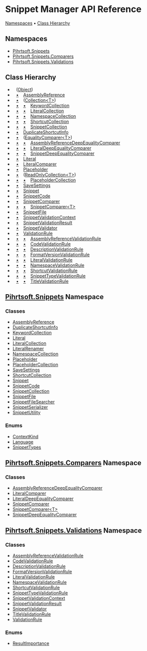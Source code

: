 # Snippet Manager API Reference

[Namespaces](#namespaces) &#x2022; [Class Hierarchy](#class-hierarchy)

## Namespaces

* [Pihrtsoft.Snippets](Pihrtsoft/Snippets/README.md)
* [Pihrtsoft.Snippets.Comparers](Pihrtsoft/Snippets/Comparers/README.md)
* [Pihrtsoft.Snippets.Validations](Pihrtsoft/Snippets/Validations/README.md)

## Class Hierarchy

* &ensp; \([Object](https://docs.microsoft.com/en-us/dotnet/api/system.object)\)<a id="class-hierarchy-System_Object"></a>
* &ensp; [&bull;](#class-hierarchy-System_Object "Object") &ensp; [AssemblyReference](Pihrtsoft/Snippets/AssemblyReference/README.md)<a id="class-hierarchy-Pihrtsoft_Snippets_AssemblyReference"></a>
* &ensp; [&bull;](#class-hierarchy-System_Object "Object") &ensp; \([Collection\<T>](https://docs.microsoft.com/en-us/dotnet/api/system.collections.objectmodel.collection-1)\)<a id="class-hierarchy-System_Collections_ObjectModel_Collection_1"></a>
* &ensp; [&bull;](#class-hierarchy-System_Object "Object") &ensp; [&bull;](#class-hierarchy-System_Collections_ObjectModel_Collection_1 "Collection<T>") &ensp; [KeywordCollection](Pihrtsoft/Snippets/KeywordCollection/README.md)<a id="class-hierarchy-Pihrtsoft_Snippets_KeywordCollection"></a>
* &ensp; [&bull;](#class-hierarchy-System_Object "Object") &ensp; [&bull;](#class-hierarchy-System_Collections_ObjectModel_Collection_1 "Collection<T>") &ensp; [LiteralCollection](Pihrtsoft/Snippets/LiteralCollection/README.md)<a id="class-hierarchy-Pihrtsoft_Snippets_LiteralCollection"></a>
* &ensp; [&bull;](#class-hierarchy-System_Object "Object") &ensp; [&bull;](#class-hierarchy-System_Collections_ObjectModel_Collection_1 "Collection<T>") &ensp; [NamespaceCollection](Pihrtsoft/Snippets/NamespaceCollection/README.md)<a id="class-hierarchy-Pihrtsoft_Snippets_NamespaceCollection"></a>
* &ensp; [&bull;](#class-hierarchy-System_Object "Object") &ensp; [&bull;](#class-hierarchy-System_Collections_ObjectModel_Collection_1 "Collection<T>") &ensp; [ShortcutCollection](Pihrtsoft/Snippets/ShortcutCollection/README.md)<a id="class-hierarchy-Pihrtsoft_Snippets_ShortcutCollection"></a>
* &ensp; [&bull;](#class-hierarchy-System_Object "Object") &ensp; [&bull;](#class-hierarchy-System_Collections_ObjectModel_Collection_1 "Collection<T>") &ensp; [SnippetCollection](Pihrtsoft/Snippets/SnippetCollection/README.md)<a id="class-hierarchy-Pihrtsoft_Snippets_SnippetCollection"></a>
* &ensp; [&bull;](#class-hierarchy-System_Object "Object") &ensp; [DuplicateShortcutInfo](Pihrtsoft/Snippets/DuplicateShortcutInfo/README.md)<a id="class-hierarchy-Pihrtsoft_Snippets_DuplicateShortcutInfo"></a>
* &ensp; [&bull;](#class-hierarchy-System_Object "Object") &ensp; \([EqualityComparer\<T>](https://docs.microsoft.com/en-us/dotnet/api/system.collections.generic.equalitycomparer-1)\)<a id="class-hierarchy-System_Collections_Generic_EqualityComparer_1"></a>
* &ensp; [&bull;](#class-hierarchy-System_Object "Object") &ensp; [&bull;](#class-hierarchy-System_Collections_Generic_EqualityComparer_1 "EqualityComparer<T>") &ensp; [AssemblyReferenceDeepEqualityComparer](Pihrtsoft/Snippets/Comparers/AssemblyReferenceDeepEqualityComparer/README.md)<a id="class-hierarchy-Pihrtsoft_Snippets_Comparers_AssemblyReferenceDeepEqualityComparer"></a>
* &ensp; [&bull;](#class-hierarchy-System_Object "Object") &ensp; [&bull;](#class-hierarchy-System_Collections_Generic_EqualityComparer_1 "EqualityComparer<T>") &ensp; [LiteralDeepEqualityComparer](Pihrtsoft/Snippets/Comparers/LiteralDeepEqualityComparer/README.md)<a id="class-hierarchy-Pihrtsoft_Snippets_Comparers_LiteralDeepEqualityComparer"></a>
* &ensp; [&bull;](#class-hierarchy-System_Object "Object") &ensp; [&bull;](#class-hierarchy-System_Collections_Generic_EqualityComparer_1 "EqualityComparer<T>") &ensp; [SnippetDeepEqualityComparer](Pihrtsoft/Snippets/Comparers/SnippetDeepEqualityComparer/README.md)<a id="class-hierarchy-Pihrtsoft_Snippets_Comparers_SnippetDeepEqualityComparer"></a>
* &ensp; [&bull;](#class-hierarchy-System_Object "Object") &ensp; [Literal](Pihrtsoft/Snippets/Literal/README.md)<a id="class-hierarchy-Pihrtsoft_Snippets_Literal"></a>
* &ensp; [&bull;](#class-hierarchy-System_Object "Object") &ensp; [LiteralComparer](Pihrtsoft/Snippets/Comparers/LiteralComparer/README.md)<a id="class-hierarchy-Pihrtsoft_Snippets_Comparers_LiteralComparer"></a>
* &ensp; [&bull;](#class-hierarchy-System_Object "Object") &ensp; [Placeholder](Pihrtsoft/Snippets/Placeholder/README.md)<a id="class-hierarchy-Pihrtsoft_Snippets_Placeholder"></a>
* &ensp; [&bull;](#class-hierarchy-System_Object "Object") &ensp; \([ReadOnlyCollection\<T>](https://docs.microsoft.com/en-us/dotnet/api/system.collections.objectmodel.readonlycollection-1)\)<a id="class-hierarchy-System_Collections_ObjectModel_ReadOnlyCollection_1"></a>
* &ensp; [&bull;](#class-hierarchy-System_Object "Object") &ensp; [&bull;](#class-hierarchy-System_Collections_ObjectModel_ReadOnlyCollection_1 "ReadOnlyCollection<T>") &ensp; [PlaceholderCollection](Pihrtsoft/Snippets/PlaceholderCollection/README.md)<a id="class-hierarchy-Pihrtsoft_Snippets_PlaceholderCollection"></a>
* &ensp; [&bull;](#class-hierarchy-System_Object "Object") &ensp; [SaveSettings](Pihrtsoft/Snippets/SaveSettings/README.md)<a id="class-hierarchy-Pihrtsoft_Snippets_SaveSettings"></a>
* &ensp; [&bull;](#class-hierarchy-System_Object "Object") &ensp; [Snippet](Pihrtsoft/Snippets/Snippet/README.md)<a id="class-hierarchy-Pihrtsoft_Snippets_Snippet"></a>
* &ensp; [&bull;](#class-hierarchy-System_Object "Object") &ensp; [SnippetCode](Pihrtsoft/Snippets/SnippetCode/README.md)<a id="class-hierarchy-Pihrtsoft_Snippets_SnippetCode"></a>
* &ensp; [&bull;](#class-hierarchy-System_Object "Object") &ensp; [SnippetComparer](Pihrtsoft/Snippets/Comparers/SnippetComparer/README.md)<a id="class-hierarchy-Pihrtsoft_Snippets_Comparers_SnippetComparer"></a>
* &ensp; [&bull;](#class-hierarchy-System_Object "Object") &ensp; [&bull;](#class-hierarchy-Pihrtsoft_Snippets_Comparers_SnippetComparer "SnippetComparer") &ensp; [SnippetComparer\<T>](Pihrtsoft/Snippets/Comparers/SnippetComparer-1/README.md)<a id="class-hierarchy-Pihrtsoft_Snippets_Comparers_SnippetComparer_1"></a>
* &ensp; [&bull;](#class-hierarchy-System_Object "Object") &ensp; [SnippetFile](Pihrtsoft/Snippets/SnippetFile/README.md)<a id="class-hierarchy-Pihrtsoft_Snippets_SnippetFile"></a>
* &ensp; [&bull;](#class-hierarchy-System_Object "Object") &ensp; [SnippetValidationContext](Pihrtsoft/Snippets/Validations/SnippetValidationContext/README.md)<a id="class-hierarchy-Pihrtsoft_Snippets_Validations_SnippetValidationContext"></a>
* &ensp; [&bull;](#class-hierarchy-System_Object "Object") &ensp; [SnippetValidationResult](Pihrtsoft/Snippets/Validations/SnippetValidationResult/README.md)<a id="class-hierarchy-Pihrtsoft_Snippets_Validations_SnippetValidationResult"></a>
* &ensp; [&bull;](#class-hierarchy-System_Object "Object") &ensp; [SnippetValidator](Pihrtsoft/Snippets/Validations/SnippetValidator/README.md)<a id="class-hierarchy-Pihrtsoft_Snippets_Validations_SnippetValidator"></a>
* &ensp; [&bull;](#class-hierarchy-System_Object "Object") &ensp; [ValidationRule](Pihrtsoft/Snippets/Validations/ValidationRule/README.md)<a id="class-hierarchy-Pihrtsoft_Snippets_Validations_ValidationRule"></a>
* &ensp; [&bull;](#class-hierarchy-System_Object "Object") &ensp; [&bull;](#class-hierarchy-Pihrtsoft_Snippets_Validations_ValidationRule "ValidationRule") &ensp; [AssemblyReferenceValidationRule](Pihrtsoft/Snippets/Validations/AssemblyReferenceValidationRule/README.md)<a id="class-hierarchy-Pihrtsoft_Snippets_Validations_AssemblyReferenceValidationRule"></a>
* &ensp; [&bull;](#class-hierarchy-System_Object "Object") &ensp; [&bull;](#class-hierarchy-Pihrtsoft_Snippets_Validations_ValidationRule "ValidationRule") &ensp; [CodeValidationRule](Pihrtsoft/Snippets/Validations/CodeValidationRule/README.md)<a id="class-hierarchy-Pihrtsoft_Snippets_Validations_CodeValidationRule"></a>
* &ensp; [&bull;](#class-hierarchy-System_Object "Object") &ensp; [&bull;](#class-hierarchy-Pihrtsoft_Snippets_Validations_ValidationRule "ValidationRule") &ensp; [DescriptionValidationRule](Pihrtsoft/Snippets/Validations/DescriptionValidationRule/README.md)<a id="class-hierarchy-Pihrtsoft_Snippets_Validations_DescriptionValidationRule"></a>
* &ensp; [&bull;](#class-hierarchy-System_Object "Object") &ensp; [&bull;](#class-hierarchy-Pihrtsoft_Snippets_Validations_ValidationRule "ValidationRule") &ensp; [FormatVersionValidationRule](Pihrtsoft/Snippets/Validations/FormatVersionValidationRule/README.md)<a id="class-hierarchy-Pihrtsoft_Snippets_Validations_FormatVersionValidationRule"></a>
* &ensp; [&bull;](#class-hierarchy-System_Object "Object") &ensp; [&bull;](#class-hierarchy-Pihrtsoft_Snippets_Validations_ValidationRule "ValidationRule") &ensp; [LiteralValidationRule](Pihrtsoft/Snippets/Validations/LiteralValidationRule/README.md)<a id="class-hierarchy-Pihrtsoft_Snippets_Validations_LiteralValidationRule"></a>
* &ensp; [&bull;](#class-hierarchy-System_Object "Object") &ensp; [&bull;](#class-hierarchy-Pihrtsoft_Snippets_Validations_ValidationRule "ValidationRule") &ensp; [NamespaceValidationRule](Pihrtsoft/Snippets/Validations/NamespaceValidationRule/README.md)<a id="class-hierarchy-Pihrtsoft_Snippets_Validations_NamespaceValidationRule"></a>
* &ensp; [&bull;](#class-hierarchy-System_Object "Object") &ensp; [&bull;](#class-hierarchy-Pihrtsoft_Snippets_Validations_ValidationRule "ValidationRule") &ensp; [ShortcutValidationRule](Pihrtsoft/Snippets/Validations/ShortcutValidationRule/README.md)<a id="class-hierarchy-Pihrtsoft_Snippets_Validations_ShortcutValidationRule"></a>
* &ensp; [&bull;](#class-hierarchy-System_Object "Object") &ensp; [&bull;](#class-hierarchy-Pihrtsoft_Snippets_Validations_ValidationRule "ValidationRule") &ensp; [SnippetTypeValidationRule](Pihrtsoft/Snippets/Validations/SnippetTypeValidationRule/README.md)<a id="class-hierarchy-Pihrtsoft_Snippets_Validations_SnippetTypeValidationRule"></a>
* &ensp; [&bull;](#class-hierarchy-System_Object "Object") &ensp; [&bull;](#class-hierarchy-Pihrtsoft_Snippets_Validations_ValidationRule "ValidationRule") &ensp; [TitleValidationRule](Pihrtsoft/Snippets/Validations/TitleValidationRule/README.md)<a id="class-hierarchy-Pihrtsoft_Snippets_Validations_TitleValidationRule"></a>

## [Pihrtsoft.Snippets](Pihrtsoft/Snippets/README.md) Namespace

### Classes

* [AssemblyReference](Pihrtsoft/Snippets/AssemblyReference/README.md)
* [DuplicateShortcutInfo](Pihrtsoft/Snippets/DuplicateShortcutInfo/README.md)
* [KeywordCollection](Pihrtsoft/Snippets/KeywordCollection/README.md)
* [Literal](Pihrtsoft/Snippets/Literal/README.md)
* [LiteralCollection](Pihrtsoft/Snippets/LiteralCollection/README.md)
* [LiteralRenamer](Pihrtsoft/Snippets/LiteralRenamer/README.md)
* [NamespaceCollection](Pihrtsoft/Snippets/NamespaceCollection/README.md)
* [Placeholder](Pihrtsoft/Snippets/Placeholder/README.md)
* [PlaceholderCollection](Pihrtsoft/Snippets/PlaceholderCollection/README.md)
* [SaveSettings](Pihrtsoft/Snippets/SaveSettings/README.md)
* [ShortcutCollection](Pihrtsoft/Snippets/ShortcutCollection/README.md)
* [Snippet](Pihrtsoft/Snippets/Snippet/README.md)
* [SnippetCode](Pihrtsoft/Snippets/SnippetCode/README.md)
* [SnippetCollection](Pihrtsoft/Snippets/SnippetCollection/README.md)
* [SnippetFile](Pihrtsoft/Snippets/SnippetFile/README.md)
* [SnippetFileSearcher](Pihrtsoft/Snippets/SnippetFileSearcher/README.md)
* [SnippetSerializer](Pihrtsoft/Snippets/SnippetSerializer/README.md)
* [SnippetUtility](Pihrtsoft/Snippets/SnippetUtility/README.md)

### Enums

* [ContextKind](Pihrtsoft/Snippets/ContextKind/README.md)
* [Language](Pihrtsoft/Snippets/Language/README.md)
* [SnippetTypes](Pihrtsoft/Snippets/SnippetTypes/README.md)

## [Pihrtsoft.Snippets.Comparers](Pihrtsoft/Snippets/Comparers/README.md) Namespace

### Classes

* [AssemblyReferenceDeepEqualityComparer](Pihrtsoft/Snippets/Comparers/AssemblyReferenceDeepEqualityComparer/README.md)
* [LiteralComparer](Pihrtsoft/Snippets/Comparers/LiteralComparer/README.md)
* [LiteralDeepEqualityComparer](Pihrtsoft/Snippets/Comparers/LiteralDeepEqualityComparer/README.md)
* [SnippetComparer](Pihrtsoft/Snippets/Comparers/SnippetComparer/README.md)
* [SnippetComparer\<T>](Pihrtsoft/Snippets/Comparers/SnippetComparer-1/README.md)
* [SnippetDeepEqualityComparer](Pihrtsoft/Snippets/Comparers/SnippetDeepEqualityComparer/README.md)

## [Pihrtsoft.Snippets.Validations](Pihrtsoft/Snippets/Validations/README.md) Namespace

### Classes

* [AssemblyReferenceValidationRule](Pihrtsoft/Snippets/Validations/AssemblyReferenceValidationRule/README.md)
* [CodeValidationRule](Pihrtsoft/Snippets/Validations/CodeValidationRule/README.md)
* [DescriptionValidationRule](Pihrtsoft/Snippets/Validations/DescriptionValidationRule/README.md)
* [FormatVersionValidationRule](Pihrtsoft/Snippets/Validations/FormatVersionValidationRule/README.md)
* [LiteralValidationRule](Pihrtsoft/Snippets/Validations/LiteralValidationRule/README.md)
* [NamespaceValidationRule](Pihrtsoft/Snippets/Validations/NamespaceValidationRule/README.md)
* [ShortcutValidationRule](Pihrtsoft/Snippets/Validations/ShortcutValidationRule/README.md)
* [SnippetTypeValidationRule](Pihrtsoft/Snippets/Validations/SnippetTypeValidationRule/README.md)
* [SnippetValidationContext](Pihrtsoft/Snippets/Validations/SnippetValidationContext/README.md)
* [SnippetValidationResult](Pihrtsoft/Snippets/Validations/SnippetValidationResult/README.md)
* [SnippetValidator](Pihrtsoft/Snippets/Validations/SnippetValidator/README.md)
* [TitleValidationRule](Pihrtsoft/Snippets/Validations/TitleValidationRule/README.md)
* [ValidationRule](Pihrtsoft/Snippets/Validations/ValidationRule/README.md)

### Enums

* [ResultImportance](Pihrtsoft/Snippets/Validations/ResultImportance/README.md)
